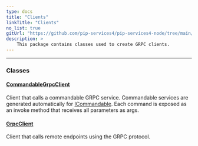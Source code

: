 ```yaml
---
type: docs
title: "Clients"
linkTitle: "Clients"
no_list: true
gitUrl: "https://github.com/pip-services4/pip-services4-node/tree/main/pip-services4-grpc-node"
description: >
    This package contains classes used to create GRPC clients.
---
```

---
<div class="module-body"> 

### Classes

#### [CommandableGrpcClient](commandable_grpc_client)
Client that calls a commandable GRPC service.
Commandable services are generated automatically for [ICommandable](../../commons/commands/icommandable). Each command is exposed as an invoke method that receives all parameters as args.

#### [GrpcClient](grpc_client)
Client that calls remote endpoints using the GRPC protocol.


</div>

